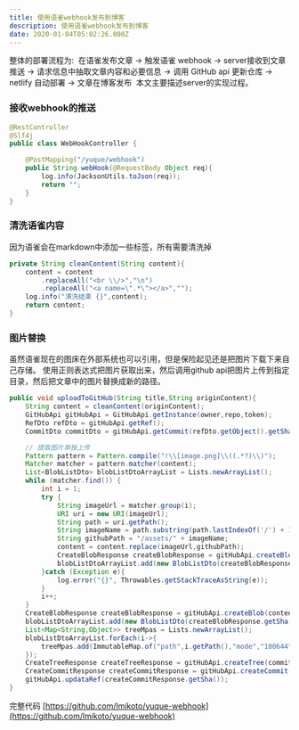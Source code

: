 ```yaml
---
title: 使用语雀webhook发布到博客
description: 使用语雀webhook发布到博客
date: 2020-01-04T05:02:26.000Z
---
```

整体的部署流程为: 
在语雀发布文章 -> 触发语雀 webhook -> server接收到文章推送 -> 请求信息中抽取文章内容和必要信息 -> 调用 GitHub api 更新仓库 -> netlify 自动部署 -> 文章在博客发布 
本文主要描述server的实现过程。


### 接收webhook的推送
```java
@RestController
@Slf4j
public class WebHookController {

    @PostMapping("/yuque/webhook")
    public String webHook(@RequestBody Object req){
        log.info(JacksonUtils.toJson(req));
        return "";
    }
}
```


### 清洗语雀内容
因为语雀会在markdown中添加一些标签，所有需要清洗掉

```java
private String cleanContent(String content){
    content = content
        .replaceAll("<br \\/>","\n")
        .replaceAll("<a name=\".*\"></a>","");
    log.info("清洗结束 {}",content);
    return content;
}
```


### 图片替换
虽然语雀现在的图床在外部系统也可以引用，但是保险起见还是把图片下载下来自己存储。
使用正则表达式把图片获取出来，然后调用github api把图片上传到指定目录，然后把文章中的图片替换成新的路径。

```java
public void uploadToGitHub(String title,String originContent){
    String content = cleanContent(originContent);
    GitHubApi gitHubApi = GitHubApi.getInstance(owner,repo,token);
    RefDto refDto = gitHubApi.getRef();
    CommitDto commitDto = gitHubApi.getCommit(refDto.getObject().getSha());

    // 提取图片单独上传
    Pattern pattern = Pattern.compile("!\\[image.png]\\((.*?)\\)");
    Matcher matcher = pattern.matcher(content);
    List<BlobListDto> blobListDtoArrayList = Lists.newArrayList();
    while (matcher.find()) {
        int i = 1;
        try {
            String imageUrl = matcher.group(i);
            URI uri = new URI(imageUrl);
            String path = uri.getPath();
            String imageName = path.substring(path.lastIndexOf('/') + 1);
            String githubPath = "/assets/" + imageName;
            content = content.replace(imageUrl,githubPath);
            CreateBlobResponse createBlobResponse = gitHubApi.createBlob(Base64Utils.getImageStrFromUrl(imageUrl),"base64");
            blobListDtoArrayList.add(new BlobListDto(createBlobResponse.getSha(),githubPath));
        }catch (Exception e){
            log.error("{}", Throwables.getStackTraceAsString(e));
        }
        i++;
    }
    CreateBlobResponse createBlobResponse = gitHubApi.createBlob(content,"utf-8");
    blobListDtoArrayList.add(new BlobListDto(createBlobResponse.getSha(),"content/blog/" + title  + ".md"));
    List<Map<String,Object>> treeMpas = Lists.newArrayList();
    blobListDtoArrayList.forEach(i->{
        treeMpas.add(ImmutableMap.of("path",i.getPath(),"mode","100644","type","blob","sha",i.getSha()));
    });
    CreateTreeResponse createTreeResponse = gitHubApi.createTree(commitDto.getTree().getSha(),treeMpas);
    CreateCommitResponse createCommitResponse = gitHubApi.createCommit(refDto.getObject().getSha(),createTreeResponse.getSha());
    gitHubApi.updataRef(createCommitResponse.getSha());
}
```



完整代码 [https://github.com/lmikoto/yuque-webhook](https://github.com/lmikoto/yuque-webhook)

